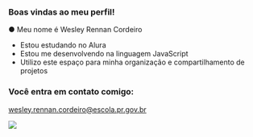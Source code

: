 ### Boas vindas ao meu perfil!

● Meu nome é Wesley Rennan Cordeiro

- Estou estudando no Alura
- Estou me desenvolvendo na linguagem JavaScript
- Utilizo este espaço para minha organização e compartilhamento de projetos

### Você entra em contato comigo:

wesley.rennan.cordeiro@escola.pr.gov.br


![](https://media1.tenor.com/m/_G6eCZ2IwDMAAAAC/gb-gabriel-barbosa.gif)
